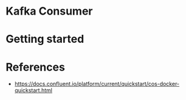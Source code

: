 # Kafka Consumer

# Getting started


# References

- https://docs.confluent.io/platform/current/quickstart/cos-docker-quickstart.html